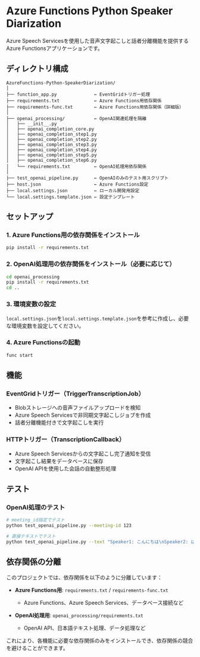 # Azure Functions Python Speaker Diarization

Azure Speech Servicesを使用した音声文字起こしと話者分離機能を提供するAzure Functionsアプリケーションです。

## ディレクトリ構成

```
AzureFunctions-Python-SpeakerDiarization/
│
├── function_app.py              ← EventGridトリガー処理
├── requirements.txt             ← Azure Functions用依存関係
├── requirements-func.txt        ← Azure Functions用依存関係（詳細版）
│
├── openai_processing/           ← OpenAI関連処理を隔離
│   ├── __init__.py
│   ├── openai_completion_core.py
│   ├── openai_completion_step1.py
│   ├── openai_completion_step2.py
│   ├── openai_completion_step3.py
│   ├── openai_completion_step4.py
│   ├── openai_completion_step5.py
│   ├── openai_completion_step6.py
│   └── requirements.txt         ← OpenAI処理用依存関係
│
├── test_openai_pipeline.py      ← OpenAIのみのテスト用スクリプト
├── host.json                    ← Azure Functions設定
├── local.settings.json          ← ローカル開発用設定
└── local.settings.template.json ← 設定テンプレート
```

## セットアップ

### 1. Azure Functions用の依存関係をインストール

```bash
pip install -r requirements.txt
```

### 2. OpenAI処理用の依存関係をインストール（必要に応じて）

```bash
cd openai_processing
pip install -r requirements.txt
cd ..
```

### 3. 環境変数の設定

`local.settings.json`を`local.settings.template.json`を参考に作成し、必要な環境変数を設定してください。

### 4. Azure Functionsの起動

```bash
func start
```

## 機能

### EventGridトリガー（TriggerTranscriptionJob）
- Blobストレージへの音声ファイルアップロードを検知
- Azure Speech Servicesで非同期文字起こしジョブを作成
- 話者分離機能付きで文字起こしを実行

### HTTPトリガー（TranscriptionCallback）
- Azure Speech Servicesからの文字起こし完了通知を受信
- 文字起こし結果をデータベースに保存
- OpenAI APIを使用した会話の自動整形処理

## テスト

### OpenAI処理のテスト

```bash
# meeting_id指定でテスト
python test_openai_pipeline.py --meeting-id 123

# 直接テキストでテスト
python test_openai_pipeline.py --text "Speaker1: こんにちは\nSpeaker2: はい"
```

## 依存関係の分離

このプロジェクトでは、依存関係を以下のように分離しています：

- **Azure Functions用**: `requirements.txt` / `requirements-func.txt`
  - Azure Functions、Azure Speech Services、データベース接続など

- **OpenAI処理用**: `openai_processing/requirements.txt`
  - OpenAI API、日本語テキスト処理、データ処理など

これにより、各機能に必要な依存関係のみをインストールでき、依存関係の競合を避けることができます。 